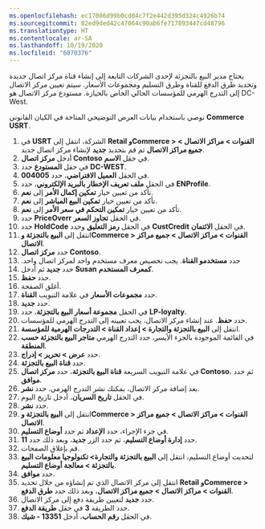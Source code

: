 ```yaml
---
ms.openlocfilehash: ec17006d99b0cd04c7f2e442d395d324c4926b74
ms.sourcegitcommit: 82ed9ded42c47064c90ab6fe717893447cd48796
ms.translationtype: HT
ms.contentlocale: ar-SA
ms.lasthandoff: 10/19/2020
ms.locfileid: "6070376"
---
```

يحتاج مدير البيع بالتجزئة لإحدى الشركات التابعة إلى إنشاء قناة مركز اتصال جديدة وتحديد طرق الدفع للقناة وطرق التسليم ومجموعات الأسعار. سيتم تعيين مركز الاتصال إلى التدرج الهرمي للمؤسسات الحالي الخاص بالحيازة. مستودع مركز الاتصال هو DC-West.

نوصي باستخدام بيانات العرض التوضيحي المتاحة في الكيان القانوني **Commerce USRT**.

1.  في **USRT** الشركة، انتقل إلى **Retail وCommerce > القنوات > مراكز الاتصال > جميع مراكز الاتصال** ثم قم بتحديد **جديد** لإنشاء مركز اتصال جديد.
2.  أدخل **مركز اتصال Contoso** في حقل **الاسم**.
3.  في حقل **المستودع** حدد **DC-WEST**.
4.  في الحقل **العميل الافتراضي**، حدد **004005**.
5.  في الحقل **ملف تعريف الإخطار بالبريد الإلكتروني**، حدد **ENProfile**.
6.  تأكد من تعيين خيار **تمكين إكمال الأمر** إلى **نعم**.
7.  تأكد من تعيين خيار **تمكين البيع المباشر** إلى **نعم**.
8.  تأكد من تعيين خيار **تمكين التحكم في سعر الأمر** إلى **نعم**. 
9.  حدد **PriceOverr** في الحقل **تجاوز السعر**. 
10. حدد **HoldCode** في الحقل **رمز التعليق** وحدد **CustCredit** في الحقل **الائتمان‬**.
11. انتقل إلى **البيع بالتجزئة وCommerce > القنوات > مراكز الاتصال > جميع مراكز الاتصال**. 
12. حدد **مركز اتصال Contoso**. 
12. حدد **‏‫مستخدمو القناة**. يجب تخصيص معرف مستخدم واحد لمركز اتصال واحد. 
13. حدد **جديد** ثم أدخل **Susan** **كمعرف المستخدم**. 
14. حدد **حفظ**. 
15. أغلق الصفحة.
16. حدد **مجموعات الأسعار** في علامة التبويب **القناة**.
17. حدد **جديد**.
18. في الحقل **مجموعة أسعار البيع بالتجزئة**، حدد **LP-loyalty**. 
19. حدد **حفظ**. عند إنشاء مركز الاتصال، يجب تعيينه إلى التدرج الهرمي للمؤسسات.
20. انتقل إلى **البيع بالتجزئة والتجارة > إعداد القناة > التدرجات الهرمية للمؤسسة**.
21. في القائمة الموجودة بالجزء الأيسر، حدد التدرج الهرمي **متاجر البيع بالتجزئة حسب المنطقة**. 
22. حدد **عرض > تحرير > إدراج**.
23. حدد **قناة البيع بالتجزئة**. 
24. في علامة التبويب السريعة **قناة البيع بالتجزئة**، حدد **مركز اتصال Contoso**، ثم حدد **موافق**.
25. بعد إضافة مركز الاتصال، يمكنك نشر التدرج الهرمي. حدد **نشر**.
26. في الحقل **تاريخ السريان**، أدخل تاريخ اليوم.
27. حدد **نشر**.
28. انتقل إلى **البيع بالتجزئة وCommerce > القنوات > مراكز الاتصال > جميع مراكز الاتصال**.
29. في جزء الإجراء، حدد **الإعداد** ثم حدد **أوضاع التسليم**.
30. حدد **إدارة أوضاع التسليم**، ثم حدد الزر **جديد**، وبعد ذلك حدد **11**. 
31. قم بإغلاق الصفحات.
31. لتحديث أوضاع التسليم، انتقل إلى **البيع بالتجزئة والتجارة> تكنولوجيا معلومات البيع بالتجزئة > معالجة أوضاع التسليم**. 
32. حدد **موافق**.
33. انتقل إلى مركز الاتصال الذي تم إنشاؤه من خلال تحديد **Retail وCommerce > القنوات > مراكز الاتصال > جميع مراكز الاتصال**، وبعد ذلك حدد **طرق الدفع**. 
34. حدد **جديد** لتعيين طريقة دفع إلى مركز الاتصال. 
35. حدد الطريقة **3** في حقل **طريقة الدفع**.
36. في الحقل **رقم الحساب**، أدخل **13351 - شيك**.


